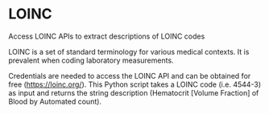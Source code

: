 # LOINC
Access LOINC APIs to extract descriptions of LOINC codes

LOINC is a set of standard terminology for various medical contexts. It is prevalent when coding laboratory measurements. 

Credentials are needed to access the LOINC API and can be obtained for free (https://loinc.org/).
This Python script takes a LOINC code (i.e. 4544-3) as input and returns the string description (Hematocrit [Volume Fraction] of Blood by Automated count).
